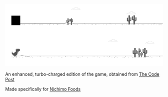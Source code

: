 ![kikuzo-game](kikuzo-game-0.png)

An enhanced, turbo-charged edition of the game, obtained from [The Code Post](https://thecodepost.org/)

Made specifically for [Nichimo Foods](https://nichimofoods.com/)
